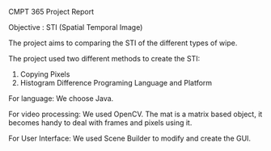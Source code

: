 CMPT 365 Project Report 
 
Objective :  STI (Spatial Temporal Image)

The project aims to comparing the STI of the different types of wipe. 

The project used two different methods to create the STI:
  1) Copying Pixels 
  2) Histogram Difference Programing Language and Platform
  
For language: 
 We choose Java. 
 
For video processing:
 We used OpenCV. The mat is a matrix based object, it becomes handy to deal with frames and pixels using it. 
 
For User Interface:
 We used Scene Builder to modify and create the GUI. 

